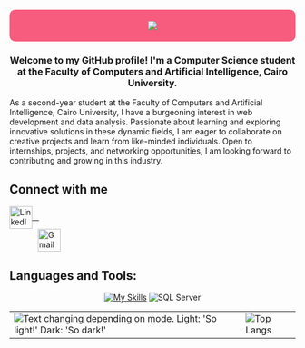 <h1 align="center" style="background-color:f75c7e;padding:20px;border-radius:10px;">
    <img src="https://readme-typing-svg.herokuapp.com/?font=Fira&size=35&center=true&color=f75c7e&vCenter=true&width=500&height=70&duration=4000&lines=Hi+There!+👋🏻;+I'm+Israa+Mohamed;" />
</h1>

<h3 align="center">
  Welcome to my GitHub profile! I'm a Computer Science student at the Faculty of Computers and Artificial Intelligence, Cairo University.
</h3> 
<p>As a second-year student at the Faculty of Computers and Artificial Intelligence, Cairo University, I have a burgeoning interest in web development and data analysis. Passionate about learning and exploring innovative solutions in these dynamic fields, I am eager to collaborate on creative projects and learn from like-minded individuals. Open to internships, projects, and networking opportunities, I am looking forward to contributing and growing in this industry.</p>  

## Connect with me

<p align="left" style="margin: 0; padding: 0;">
  <a href="https://www.linkedin.com/in/israamohamed-/" target="_blank" style="display: block; margin-right: 10px;">
    <img src="https://cdn-icons-png.flaticon.com/512/174/174857.png" alt="LinkedIn" width="40" height="40" style="vertical-align: middle;" />
      &nbsp;&nbsp;
  </a>
  <a href="mailto:saramohamed2315@gmail.com" style="display: block; margin-left: 20px;">
    <img src="https://cdn-icons-png.flaticon.com/512/732/732200.png" alt="Gmail" width="40" height="40" style="vertical-align: middle; margin-left:30px;" />
  </a>
</p>

## Languages and Tools:
<div align="center">

[![My Skills](https://skillicons.dev/icons?i=js,html,css,cs,cpp,py,visualstudio,vscode)](https://skillicons.dev)
![SQL Server](https://example.com/sql-server-icon.png)
<div align='center'>
<table>
  <tr>
    <td>
      <picture>
        <source media="(prefers-color-scheme: dark)" srcset="http://github-profile-summary-cards.vercel.app/api/cards/stats?username=IsraaXx&theme=github_dark">
        <img alt="Text changing depending on mode. Light: 'So light!' Dark: 'So dark!'" src="http://github-profile-summary-cards.vercel.app/api/cards/stats?username=IsraaXx&theme=nord_bright">
      </picture>
    </td>
    <td>
      <img src="https://github-readme-stats.vercel.app/api/top-langs/?username=IsraaXx&theme=tokyonight" alt="Top Langs">
    </td>
  </tr>
</table>
</div>
<br>




